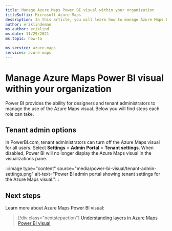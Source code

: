 ```yaml
---
title: Manage Azure Maps Power BI visual within your organization
titleSuffix: Microsoft Azure Maps
description: In this article, you will learn how to manage Azure Maps Power BI visual within your organization.
author: eriklindeman
ms.author: eriklind
ms.date: 11/29/2021
ms.topic: how-to

ms.service: azure-maps
services: azure-maps
---
```


# Manage Azure Maps Power BI visual within your organization

Power BI provides the ability for designers and tenant administrators to manage the use of the Azure Maps visual. Below you will find steps each role can take.

## Tenant admin options

In PowerBI.com, tenant administrators can turn off the Azure Maps visual for all users. Select **Settings** &gt; **Admin** **Portal** &gt; **Tenant settings**. When disabled, Power BI will no longer display the Azure Maps visual in the visualizations pane.

:::image type="content" source="media/power-bi-visual/tenant-admin-settings.png" alt-text="Power BI admin portal showing tenant settings for the Azure Maps visual.":::

## Next steps

Learn more about Azure Maps Power BI visual:

> [!div class="nextstepaction"]
> [Understanding layers in Azure Maps Power BI visual](power-bi-visual-understanding-layers.md)
